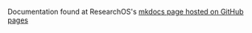 Documentation found at ResearchOS's [mkdocs page hosted on GitHub pages](https://biomechos.github.io/ResearchOS/)
